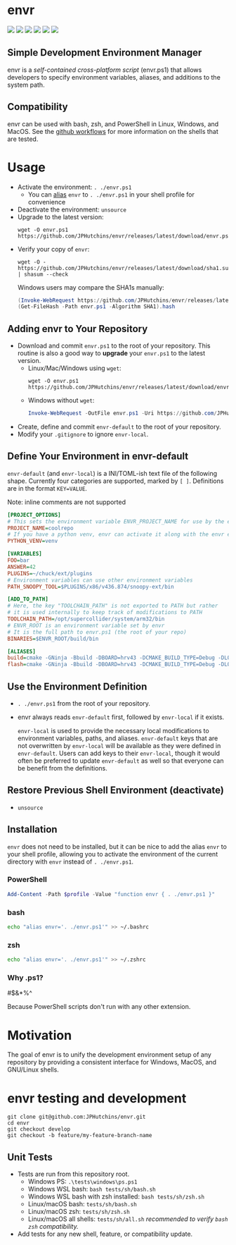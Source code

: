 # envr

![](https://byob.yarr.is/JPHutchins/envr/ubuntu_bash)
![](https://byob.yarr.is/JPHutchins/envr/ubuntu_zsh)
![](https://byob.yarr.is/JPHutchins/envr/windows_ps_core)
![](https://byob.yarr.is/JPHutchins/envr/windows_ps)
![](https://byob.yarr.is/JPHutchins/envr/mac_zsh)
![](https://byob.yarr.is/JPHutchins/envr/mac_bash)

## Simple Development Environment Manager

envr is a *self-contained cross-platform script* (envr.ps1) that allows developers to specify environment variables, aliases, and additions to the system path.

## Compatibility

envr can be used with bash, zsh, and PowerShell in Linux, Windows, and MacOS.  See the [github workflows](.github/workflows) for more information on the shells that are tested.

# Usage

- Activate the environment: `. ./envr.ps1`
  - You can [alias](#installation) `envr` to `. ./envr.ps1` in your shell profile for convenience
- Deactivate the environment: `unsource`
- Upgrade to the latest version: 
  ```
  wget -O envr.ps1 https://github.com/JPHutchins/envr/releases/latest/download/envr.ps1
  ```
- Verify your copy of `envr`:
  ```
  wget -O - https://github.com/JPHutchins/envr/releases/latest/download/sha1.sum | shasum --check
  ```
  Windows users may compare the SHA1s manually:
  ```powershell
  (Invoke-WebRequest https://github.com/JPHutchins/envr/releases/latest/download/sha1.sum).RawContent 
  (Get-FileHash -Path envr.ps1 -Algorithm SHA1).hash
  ```

## Adding envr to Your Repository

* Download and commit `envr.ps1` to the root of your repository.  This routine is also a good way
  to **upgrade** your `envr.ps1` to the latest version.
  * Linux/Mac/Windows using `wget`: 
    ```
    wget -O envr.ps1 https://github.com/JPHutchins/envr/releases/latest/download/envr.ps1
    ```
  * Windows without `wget`: 
    ```powershell
    Invoke-WebRequest -OutFile envr.ps1 -Uri https://github.com/JPHutchins/envr/releases/latest/download/envr.ps1
    ```
* Create, define and commit `envr-default` to the root of your repository.
* Modify your `.gitignore` to ignore `envr-local`.

## Define Your Environment in envr-default

`envr-default` (and `envr-local`) is a INI/TOML-ish text file of the following shape.  Currently four categories are supported, marked by `[ ]`.  Definitions are in the format `KEY=VALUE`.

Note: inline comments are not supported

```ini
[PROJECT_OPTIONS]
# This sets the environment variable ENVR_PROJECT_NAME for use by the environment
PROJECT_NAME=coolrepo
# If you have a python venv, envr can activate it along with the envr environment
PYTHON_VENV=venv

[VARIABLES]
FOO=bar
ANSWER=42
PLUGINS=~/chuck/ext/plugins
# Environment variables can use other environment variables
PATH_SNOOPY_TOOL=$PLUGINS/x86/v436.874/snoopy-ext/bin

[ADD_TO_PATH]
# Here, the key "TOOLCHAIN_PATH" is not exported to PATH but rather
# it is used internally to keep track of modifications to PATH
TOOLCHAIN_PATH=/opt/supercollider/system/arm32/bin
# ENVR_ROOT is an environment variable set by envr
# It is the full path to envr.ps1 (the root of your repo)
BINARIES=$ENVR_ROOT/build/bin

[ALIASES]
build=cmake -GNinja -Bbuild -DBOARD=hrv43 -DCMAKE_BUILD_TYPE=Debug -DLOG_LEVEL=INFO && cmake --build build
flash=cmake -GNinja -Bbuild -DBOARD=hrv43 -DCMAKE_BUILD_TYPE=Debug -DLOG_LEVEL=INFO && cmake --build build --target flash
```

## Use the Environment Definition

* `. ./envr.ps1` from the root of your repository.
* envr always reads `envr-default` first, followed by `envr-local` if it exists.  
  
  `envr-local` is used to provide the necessary local modifications to environment variables, paths, and aliases.  `envr-default` keys that are not overwritten by `envr-local` will be available as they were defined in `envr-default`.  Users can add keys to their `envr-local`, though it would often be preferred to update `envr-default` as well so that everyone can be benefit from the definitions.

## Restore Previous Shell Environment (deactivate)

* `unsource`

## Installation

`envr` does not need to be installed, but it can be nice to add the alias `envr`
to your shell profile, allowing you to activate the environment of the current
directory with `envr` instead of `. ./envr.ps1`.

### PowerShell
```powershell
Add-Content -Path $profile -Value "function envr { . ./envr.ps1 }"
```

### bash
```bash
echo "alias envr='. ./envr.ps1'" >> ~/.bashrc
```

### zsh
```bash
echo "alias envr='. ./envr.ps1'" >> ~/.zshrc
```

### Why .ps1?

#$&*%^

Because PowerShell scripts don't run with any other extension.

# Motivation

The goal of envr is to unify the development environment setup of any repository by providing a consistent interface for Windows, MacOS, and GNU/Linux shells.

# envr testing and development

```
git clone git@github.com:JPHutchins/envr.git
cd envr
git checkout develop
git checkout -b feature/my-feature-branch-name
```

## Unit Tests

* Tests are run from this repository root.
  * Windows PS: `.\tests\windows\ps.ps1`
  * Windows WSL bash: `bash tests/sh/bash.sh`
  * Windows WSL bash with zsh installed: `bash tests/sh/zsh.sh`
  * Linux/macOS bash: `tests/sh/bash.sh`
  * Linux/macOS zsh: `tests/sh/zsh.sh`
  * Linux/macOS all shells: `tests/sh/all.sh` *recommended to verify `bash` `zsh` compatibility.*
* Add tests for any new shell, feature, or compatibility update.
